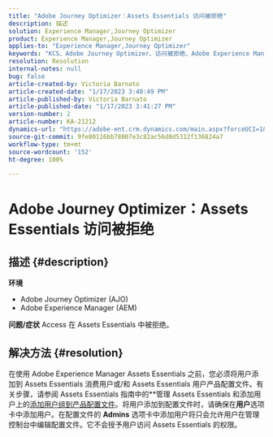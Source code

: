 ```yaml
---
title: "Adobe Journey Optimizer：Assets Essentials 访问被拒绝"
description: 描述
solution: Experience Manager,Journey Optimizer
product: Experience Manager,Journey Optimizer
applies-to: "Experience Manager,Journey Optimizer"
keywords: "KCS、Adobe Journey Optimizer、访问被拒绝、Adobe Experience Manager、AEM、AJO、Assets Essentials、故障排除"
resolution: Resolution
internal-notes: null
bug: false
article-created-by: Victoria Barnato
article-created-date: "1/17/2023 3:40:49 PM"
article-published-by: Victoria Barnato
article-published-date: "1/17/2023 3:41:27 PM"
version-number: 2
article-number: KA-21212
dynamics-url: "https://adobe-ent.crm.dynamics.com/main.aspx?forceUCI=1&pagetype=entityrecord&etn=knowledgearticle&id=cfeedd4e-7d96-ed11-aad1-6045bd006079"
source-git-commit: 9fe80116bb78007e3c82ac56d0d5312f136824a7
workflow-type: tm+mt
source-wordcount: '152'
ht-degree: 100%

---
```


# Adobe Journey Optimizer：Assets Essentials 访问被拒绝

## 描述 {#description}

<b>环境</b>
- Adobe Journey Optimizer (AJO)
- Adobe Experience Manager (AEM)



<b>问题/症状</b>
Access 在 Assets Essentials 中被拒绝。


## 解决方法 {#resolution}


在使用 Adobe Experience Manager Assets Essentials 之前，您必须将用户添加到 Assets Essentials 消费用户或/和 Assets Essentials 用户产品配置文件。有关步骤，请参阅 Assets Essentials 指南中的&#x200B;**&#x200B;管理 Assets Essentials 和添加用户上的[添加用户组到产品配置文件](https://experienceleague.adobe.com/docs/experience-manager-assets-essentials/help/get-started-admins/deploy-administer.html#add-users-to-product-profiles)。将用户添加到配置文件时，请确保在<b>用户</b>选项卡中添加用户。在配置文件的 <b>Admins</b> 选项卡中添加用户将只会允许用户在管理控制台中编辑配置文件。它不会授予用户访问 Assets Essentials 的权限。


